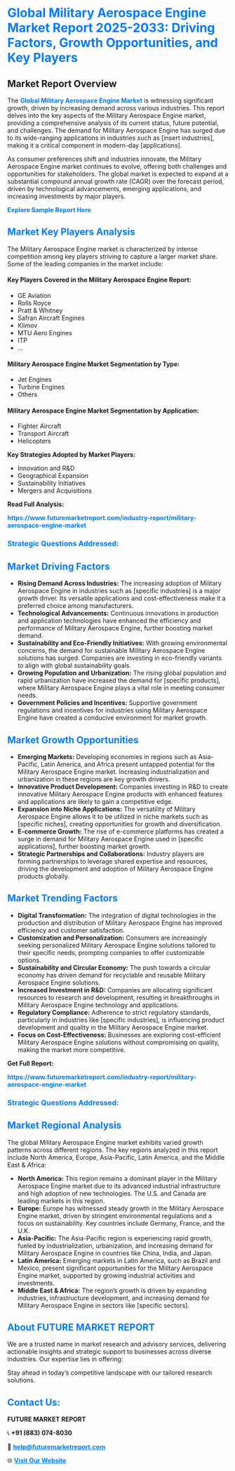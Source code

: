 <h1 style="color: #007BFF;">Global Military Aerospace Engine Market Report 2025-2033: Driving Factors, Growth Opportunities, and Key Players</h1>

<section id="overview">
<h2>Market Report Overview</h2>
<p>The <a href="https://www.futuremarketreport.com/industry-report/military-aerospace-engine-market" style="color: #007BFF; text-decoration: none;"><strong>Global Military Aerospace Engine Market</strong></a> is witnessing significant growth, driven by increasing demand across various industries. This report delves into the key aspects of the Military Aerospace Engine market, providing a comprehensive analysis of its current status, future potential, and challenges. The demand for Military Aerospace Engine has surged due to its wide-ranging applications in industries such as [insert industries], making it a critical component in modern-day [applications].</p>
<p>As consumer preferences shift and industries innovate, the Military Aerospace Engine market continues to evolve, offering both challenges and opportunities for stakeholders. The global market is expected to expand at a substantial compound annual growth rate (CAGR) over the forecast period, driven by technological advancements, emerging applications, and increasing investments by major players.</p>
</section>

<section id="overview">
<p><a href="https://www.futuremarketreport.com/request-sample/reportId=96676" style="color: #007BFF; text-decoration: none;"><strong>Explore Sample Report Here</strong></a></p>
</section>

<section id="key-players">
<h2 style="color: #007BFF;">Market Key Players Analysis</h2>
<p>The Military Aerospace Engine market is characterized by intense competition among key players striving to capture a larger market share. Some of the leading companies in the market include:</p>
<h4>Key Players Covered in the Military Aerospace Engine Report:</h4>
<ul><li>GE Aviation</li><li>Rolls Royce</li><li>Pratt &amp; Whitney</li><li>Safran Aircraft Engines</li><li>Klimov</li><li>MTU Aero Engines</li><li>ITP</li><li>...</li></ul>
<h4>Military Aerospace Engine Market Segmentation by Type:</h4>
<ul><li>Jet Engines</li><li>Turbine Engines</li><li>Others</li></ul>

<h4>Military Aerospace Engine Market Segmentation by Application:</h4>
<ul><li>Fighter Aircraft</li><li>Transport Aircraft</li><li>Helicopters</li></ul>
<p><strong>Key Strategies Adopted by Market Players:</strong></p>
<ul>
<li>Innovation and R&D</li>
<li>Geographical Expansion</li>
<li>Sustainability Initiatives</li>
<li>Mergers and Acquisitions</li>
</ul>
</section>

<section>
<p><strong>Read Full Analysis: </strong></p><a href="https://www.futuremarketreport.com/industry-report/military-aerospace-engine-market" style="color: #007BFF; text-decoration: none;"><strong>https://www.futuremarketreport.com/industry-report/military-aerospace-engine-market</strong></a>
<h3 style="color: #007BFF;">Strategic Questions Addressed:</h3>
</section>

<section id="driving-factors">
<h2 style="color: #007BFF;">Market Driving Factors</h2>
<ul>
<li><strong>Rising Demand Across Industries:</strong> The increasing adoption of Military Aerospace Engine in industries such as [specific industries] is a major growth driver. Its versatile applications and cost-effectiveness make it a preferred choice among manufacturers.</li>
<li><strong>Technological Advancements:</strong> Continuous innovations in production and application technologies have enhanced the efficiency and performance of Military Aerospace Engine, further boosting market demand.</li>
<li><strong>Sustainability and Eco-Friendly Initiatives:</strong> With growing environmental concerns, the demand for sustainable Military Aerospace Engine solutions has surged. Companies are investing in eco-friendly variants to align with global sustainability goals.</li>
<li><strong>Growing Population and Urbanization:</strong> The rising global population and rapid urbanization have increased the demand for [specific products], where Military Aerospace Engine plays a vital role in meeting consumer needs.</li>
<li><strong>Government Policies and Incentives:</strong> Supportive government regulations and incentives for industries using Military Aerospace Engine have created a conducive environment for market growth.</li>
</ul>
</section>

<section id="growth-opportunities">
<h2 style="color: #007BFF;">Market Growth Opportunities</h2>
<ul>
<li><strong>Emerging Markets:</strong> Developing economies in regions such as Asia-Pacific, Latin America, and Africa present untapped potential for the Military Aerospace Engine market. Increasing industrialization and urbanization in these regions are key growth drivers.</li>
<li><strong>Innovative Product Development:</strong> Companies investing in R&D to create innovative Military Aerospace Engine products with enhanced features and applications are likely to gain a competitive edge.</li>
<li><strong>Expansion into Niche Applications:</strong> The versatility of Military Aerospace Engine allows it to be utilized in niche markets such as [specific niches], creating opportunities for growth and diversification.</li>
<li><strong>E-commerce Growth:</strong> The rise of e-commerce platforms has created a surge in demand for Military Aerospace Engine used in [specific applications], further boosting market growth.</li>
<li><strong>Strategic Partnerships and Collaborations:</strong> Industry players are forming partnerships to leverage shared expertise and resources, driving the development and adoption of Military Aerospace Engine products globally.</li>
</ul>
</section>

<section id="trending-factors">
<h2 style="color: #007BFF;">Market Trending Factors</h2>
<ul>
<li><strong>Digital Transformation:</strong> The integration of digital technologies in the production and distribution of Military Aerospace Engine has improved efficiency and customer satisfaction.</li>
<li><strong>Customization and Personalization:</strong> Consumers are increasingly seeking personalized Military Aerospace Engine solutions tailored to their specific needs, prompting companies to offer customizable options.</li>
<li><strong>Sustainability and Circular Economy:</strong> The push towards a circular economy has driven demand for recyclable and reusable Military Aerospace Engine solutions.</li>
<li><strong>Increased Investment in R&D:</strong> Companies are allocating significant resources to research and development, resulting in breakthroughs in Military Aerospace Engine technology and applications.</li>
<li><strong>Regulatory Compliance:</strong> Adherence to strict regulatory standards, particularly in industries like [specific industries], is influencing product development and quality in the Military Aerospace Engine market.</li>
<li><strong>Focus on Cost-Effectiveness:</strong> Businesses are exploring cost-efficient Military Aerospace Engine solutions without compromising on quality, making the market more competitive.</li>
</ul>
</section>

<section>
<p><strong>Get Full Report: </strong></p><a href="https://www.futuremarketreport.com/industry-report/military-aerospace-engine-market" style="color: #007BFF; text-decoration: none;"><strong>https://www.futuremarketreport.com/industry-report/military-aerospace-engine-market</strong></a>
<h3 style="color: #007BFF;">Strategic Questions Addressed:</h3>
</section>


<section id="regional-analysis">
<h2 style="color: #007BFF;">Market Regional Analysis</h2>
<p>The global Military Aerospace Engine market exhibits varied growth patterns across different regions. The key regions analyzed in this report include North America, Europe, Asia-Pacific, Latin America, and the Middle East & Africa:</p>
<ul>
<li><strong>North America:</strong> This region remains a dominant player in the Military Aerospace Engine market due to its advanced industrial infrastructure and high adoption of new technologies. The U.S. and Canada are leading markets in this region.</li>
<li><strong>Europe:</strong> Europe has witnessed steady growth in the Military Aerospace Engine market, driven by stringent environmental regulations and a focus on sustainability. Key countries include Germany, France, and the U.K.</li>
<li><strong>Asia-Pacific:</strong> The Asia-Pacific region is experiencing rapid growth, fueled by industrialization, urbanization, and increasing demand for Military Aerospace Engine in countries like China, India, and Japan.</li>
<li><strong>Latin America:</strong> Emerging markets in Latin America, such as Brazil and Mexico, present significant opportunities for the Military Aerospace Engine market, supported by growing industrial activities and investments.</li>
<li><strong>Middle East & Africa:</strong> The region’s growth is driven by expanding industries, infrastructure development, and increasing demand for Military Aerospace Engine in sectors like [specific sectors].</li>
</ul>
</section>

<footer>
<h2 style="color: #007BFF;">About FUTURE MARKET REPORT</h2>
<p>We are a trusted name in market research and advisory services, delivering actionable insights and strategic support to businesses across diverse industries. Our expertise lies in offering:</p>

<p>Stay ahead in today’s competitive landscape with our tailored research solutions.</p>

<h2 style="color: #007BFF;">Contact Us:</h2>
<p><strong>FUTURE MARKET REPORT</strong></p>
<p>📞 <strong>+91 (883) 074-8030</strong></p>
<p>📧 <strong><a href="mailto:help@futuremarketreport.com" style="color: #007BFF;">help@futuremarketreport.com</a></strong></p>
<p>🌐 <strong><a href="https://www.futuremarketreport.com/" style="color: #007BFF;">Visit Our Website</a></strong></p>
</footer>